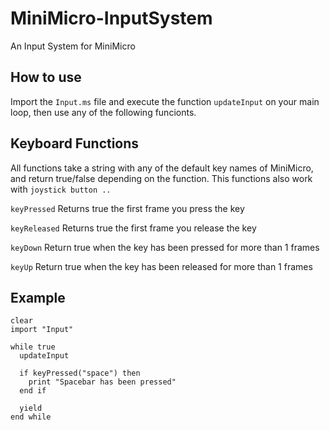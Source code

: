 # MiniMicro-InputSystem
An Input System for MiniMicro

## How to use
Import the `Input.ms` file and execute the function `updateInput` on your main loop, then use any of the following funcionts.

## Keyboard Functions
All functions take a string with any of the default key names of MiniMicro, and return true/false depending on the function. This functions also work with `joystick button ..`

`keyPressed`
Returns true the first frame you press the key

`keyReleased`
Returns true the first frame you release the key

`keyDown`
Return true when the key has been pressed for more than 1 frames

`keyUp`
Return true when the key has been released for more than 1 frames

## Example
```
clear
import "Input"

while true
  updateInput

  if keyPressed("space") then
    print "Spacebar has been pressed"
  end if

  yield
end while
```
